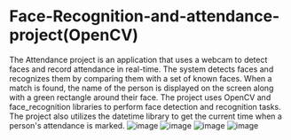 # Face-Recognition-and-attendance-project(OpenCV)
The Attendance project is an application that uses a webcam to detect faces and record attendance in real-time. The system detects faces and recognizes them by comparing them with a set of known faces. When a match is found, the name of the person is displayed on the screen along with a green rectangle around their face. 
The project uses OpenCV and face_recognition libraries to perform face detection and recognition tasks. The project also utilizes the datetime library to get the current time when a person's attendance is marked.
![image](https://user-images.githubusercontent.com/105526680/235651908-dd99871a-a6ba-47f0-b111-bc052da14e82.png)
![image](https://user-images.githubusercontent.com/105526680/235652154-55947372-211e-4b83-afb9-258684b2c680.png)
![image](https://user-images.githubusercontent.com/105526680/235652212-2ecf9798-4705-4bd3-a06f-a2a30cf92ae8.png)
![image](https://user-images.githubusercontent.com/105526680/235652363-170e3de2-c04e-43f4-9d95-5684d73cb03b.png)

